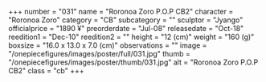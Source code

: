 +++
number = "031"
name = "Roronoa Zoro P.O.P CB2"
character = "Roronoa Zoro"
category = "CB"
subcategory = ""
sculptor = "Jyango"
officialprice = "1890 ¥"
preorderdate = "Jul-08"
releasedate = "Oct-18"
reedition1 = "Dec-10"
reedition2 = ""
height = "12 (cm)"
weight = "160 (g)"
boxsize = "16.0 x 13.0 x 7.0 (cm)"
observations = ""
image = "/onepiecefigures/images/poster/full/031.jpg"
thumb = "/onepiecefigures/images/poster/thumb/031.jpg"
alt = "Roronoa Zoro P.O.P CB2"
class = "cb"
+++

